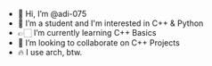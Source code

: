 - 👀 Hi, I’m @adi-075
- 👋 I’m a student and I'm interested in C++ & Python
- 👉🏻 I’m currently learning C++ Basics
- 👻 I’m looking to collaborate on C++ Projects
- 🔥 I use arch, btw.

<!---
adi-075/adi-075 is a ✨ special ✨ repository because its `README.md` (this file) appears on your GitHub profile.
You can click the Preview link to take a look at your changes.
--->
